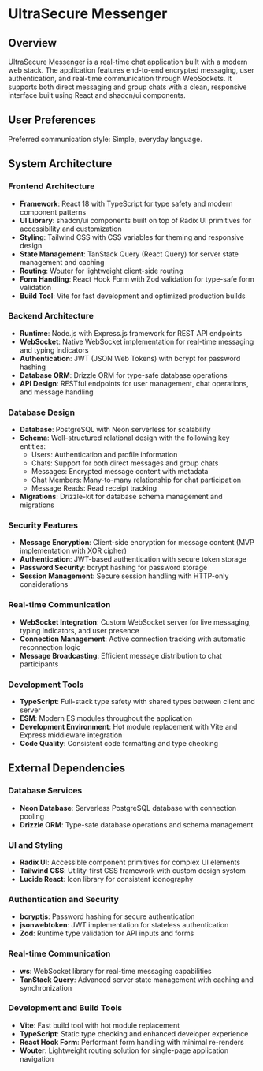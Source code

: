 # UltraSecure Messenger

## Overview

UltraSecure Messenger is a real-time chat application built with a modern web stack. The application features end-to-end encrypted messaging, user authentication, and real-time communication through WebSockets. It supports both direct messaging and group chats with a clean, responsive interface built using React and shadcn/ui components.

## User Preferences

Preferred communication style: Simple, everyday language.

## System Architecture

### Frontend Architecture
- **Framework**: React 18 with TypeScript for type safety and modern component patterns
- **UI Library**: shadcn/ui components built on top of Radix UI primitives for accessibility and customization
- **Styling**: Tailwind CSS with CSS variables for theming and responsive design
- **State Management**: TanStack Query (React Query) for server state management and caching
- **Routing**: Wouter for lightweight client-side routing
- **Form Handling**: React Hook Form with Zod validation for type-safe form validation
- **Build Tool**: Vite for fast development and optimized production builds

### Backend Architecture
- **Runtime**: Node.js with Express.js framework for REST API endpoints
- **WebSocket**: Native WebSocket implementation for real-time messaging and typing indicators
- **Authentication**: JWT (JSON Web Tokens) with bcrypt for password hashing
- **Database ORM**: Drizzle ORM for type-safe database operations
- **API Design**: RESTful endpoints for user management, chat operations, and message handling

### Database Design
- **Database**: PostgreSQL with Neon serverless for scalability
- **Schema**: Well-structured relational design with the following key entities:
  - Users: Authentication and profile information
  - Chats: Support for both direct messages and group chats
  - Messages: Encrypted message content with metadata
  - Chat Members: Many-to-many relationship for chat participation
  - Message Reads: Read receipt tracking
- **Migrations**: Drizzle-kit for database schema management and migrations

### Security Features
- **Message Encryption**: Client-side encryption for message content (MVP implementation with XOR cipher)
- **Authentication**: JWT-based authentication with secure token storage
- **Password Security**: bcrypt hashing for password storage
- **Session Management**: Secure session handling with HTTP-only considerations

### Real-time Communication
- **WebSocket Integration**: Custom WebSocket server for live messaging, typing indicators, and user presence
- **Connection Management**: Active connection tracking with automatic reconnection logic
- **Message Broadcasting**: Efficient message distribution to chat participants

### Development Tools
- **TypeScript**: Full-stack type safety with shared types between client and server
- **ESM**: Modern ES modules throughout the application
- **Development Environment**: Hot module replacement with Vite and Express middleware integration
- **Code Quality**: Consistent code formatting and type checking

## External Dependencies

### Database Services
- **Neon Database**: Serverless PostgreSQL database with connection pooling
- **Drizzle ORM**: Type-safe database operations and schema management

### UI and Styling
- **Radix UI**: Accessible component primitives for complex UI elements
- **Tailwind CSS**: Utility-first CSS framework with custom design system
- **Lucide React**: Icon library for consistent iconography

### Authentication and Security
- **bcryptjs**: Password hashing for secure authentication
- **jsonwebtoken**: JWT implementation for stateless authentication
- **Zod**: Runtime type validation for API inputs and forms

### Real-time Communication
- **ws**: WebSocket library for real-time messaging capabilities
- **TanStack Query**: Advanced server state management with caching and synchronization

### Development and Build Tools
- **Vite**: Fast build tool with hot module replacement
- **TypeScript**: Static type checking and enhanced developer experience
- **React Hook Form**: Performant form handling with minimal re-renders
- **Wouter**: Lightweight routing solution for single-page application navigation